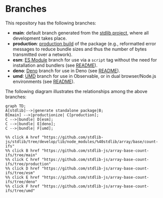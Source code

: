 <!--

@license Apache-2.0

Copyright (c) 2022 The Stdlib Authors.

Licensed under the Apache License, Version 2.0 (the "License");
you may not use this file except in compliance with the License.
You may obtain a copy of the License at

    http://www.apache.org/licenses/LICENSE-2.0

Unless required by applicable law or agreed to in writing, software
distributed under the License is distributed on an "AS IS" BASIS,
WITHOUT WARRANTIES OR CONDITIONS OF ANY KIND, either express or implied.
See the License for the specific language governing permissions and
limitations under the License.

-->

# Branches

This repository has the following branches:

-   **main**: default branch generated from the [stdlib project][stdlib-url], where all development takes place.
-   **production**: [production build][production-url] of the package (e.g., reformatted error messages to reduce bundle sizes and thus the number of bytes transmitted over a network).
-   **esm**: [ES Module][esm-url] branch for use via a `script` tag without the need for installation and bundlers (see [README][esm-readme]).
-   **deno**: [Deno][deno-url] branch for use in Deno (see [README][deno-readme]).
-   **umd**: [UMD][umd-url] branch for use in Observable, or in dual browser/Node.js environments (see [README][umd-readme]).

The following diagram illustrates the relationships among the above branches:

```mermaid
graph TD;
A[stdlib]-->|generate standalone package|B;
B[main] -->|productionize| C[production];
C -->|bundle| D[esm];
C -->|bundle| E[deno];
C -->|bundle| F[umd];

%% click A href "https://github.com/stdlib-js/stdlib/tree/develop/lib/node_modules/%40stdlib/array/base/count-ifs"
%% click B href "https://github.com/stdlib-js/array-base-count-ifs/tree/main"
%% click C href "https://github.com/stdlib-js/array-base-count-ifs/tree/production"
%% click D href "https://github.com/stdlib-js/array-base-count-ifs/tree/esm"
%% click E href "https://github.com/stdlib-js/array-base-count-ifs/tree/deno"
%% click F href "https://github.com/stdlib-js/array-base-count-ifs/tree/umd"
```

[stdlib-url]: https://github.com/stdlib-js/stdlib/tree/develop/lib/node_modules/%40stdlib/array/base/count-ifs
[production-url]: https://github.com/stdlib-js/array-base-count-ifs/tree/production
[deno-url]: https://github.com/stdlib-js/array-base-count-ifs/tree/deno
[deno-readme]: https://github.com/stdlib-js/array-base-count-ifs/blob/deno/README.md
[umd-url]: https://github.com/stdlib-js/array-base-count-ifs/tree/umd
[umd-readme]: https://github.com/stdlib-js/array-base-count-ifs/blob/umd/README.md
[esm-url]: https://github.com/stdlib-js/array-base-count-ifs/tree/esm
[esm-readme]: https://github.com/stdlib-js/array-base-count-ifs/blob/esm/README.md